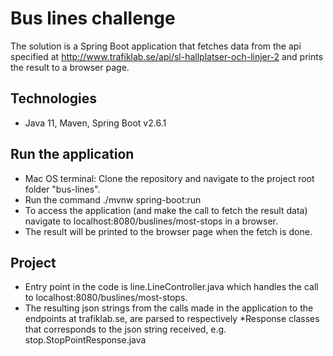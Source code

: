 # Bus lines challenge

The solution is a Spring Boot application that fetches data from the api specified at http://www.trafiklab.se/api/sl-hallplatser-och-linjer-2 and prints the result to a browser page.

## Technologies
- Java 11, Maven, Spring Boot v2.6.1


## Run the application
- Mac OS terminal: Clone the repository and navigate to the project root folder "bus-lines".
- Run the command ./mvnw spring-boot:run
- To access the application (and make the call to fetch the result data) navigate to localhost:8080/buslines/most-stops in a browser.
- The result will be printed to the browser page when the fetch is done.

## Project
- Entry point in the code is line.LineController.java which handles the call to localhost:8080/buslines/most-stops.
- The resulting json strings from the calls made in the application to the endpoints at trafiklab.se, are parsed to respectively *Response classes that corresponds to the 
json string received, e.g. stop.StopPointResponse.java
